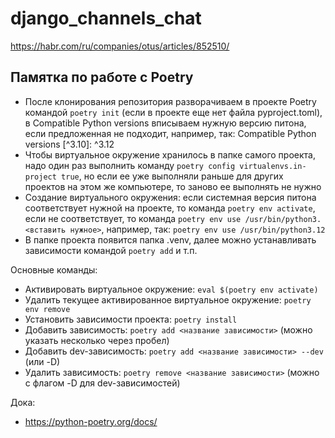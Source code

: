 # django_channels_chat
https://habr.com/ru/companies/otus/articles/852510/

## Памятка по работе с Poetry

- После клонирования репозитория разворачиваем в проекте Poetry командой `poetry init` (если в проекте еще нет файла pyproject.toml), в Compatible Python versions вписываем нужную версию питона, если предложенная не подходит,
например, так: Compatible Python versions [^3.10]:  ^3.12
- Чтобы виртуальное окружение хранилось в папке самого проекта, надо один раз выполнить команду
`poetry config virtualenvs.in-project true`, но если ее уже выполняли раньше для других проектов
на этом же компьютере, то заново ее выполнять не нужно
- Создание виртуального окружения: если системная версия питона соответствует нужной на проекте,
то команда `poetry env activate`, если не соответствует, то команда `poetry env use /usr/bin/python3.<вставить нужное>`, например, так: `poetry env use /usr/bin/python3.12`
- В папке проекта появится папка .venv, далее можно устанавливать зависимости командой `poetry add` и т.п.

Основные команды:
- Активировать виртуальное окружение: `eval $(poetry env activate)`
- Удалить текущее активированное виртуальное окружение: `poetry env remove`
- Установить зависимости проекта: `poetry install`
- Добавить зависимость: `poetry add <название зависимости>` (можно указать несколько через пробел)
- Добавить dev-зависимость: `poetry add <название зависимости> --dev` (или -D)
- Удалить зависимость: `poetry remove <название зависимости>` (можно с флагом -D для dev-зависимостей)

Дока:
- https://python-poetry.org/docs/
